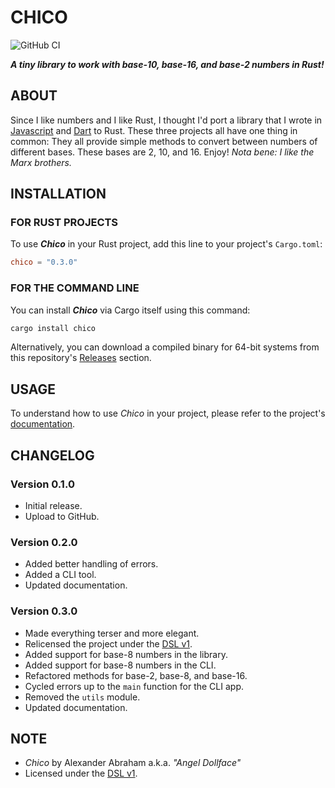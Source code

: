 # CHICO

![GitHub CI](https://github.com/angeldollface/chico/actions/workflows/rust.yml/badge.svg)

***A tiny library to work with base-10, base-16, and base-2 numbers in Rust!***

## ABOUT

Since I like numbers and I like Rust, I thought I'd port a library that I wrote in [Javascript](https://github.com/angeldollface/zeppo) and [Dart](https://github.com/angeldollface/harpo) to Rust. These three projects all have one thing in common: They all provide simple methods to convert between numbers of different bases. These bases are 2, 10, and 16. Enjoy! *Nota bene: I like the Marx brothers.*

## INSTALLATION

### FOR RUST PROJECTS

To use ***Chico*** in your Rust project, add this line to your project's `Cargo.toml`:

```TOML
chico = "0.3.0"
```

### FOR THE COMMAND LINE

You can install ***Chico*** via Cargo itself using this command:

```bash
cargo install chico
```

Alternatively, you can download a compiled binary for 64-bit systems from this repository's [Releases](https://github.com/angeldollface/chico/releases) section.

## USAGE

To understand how to use *Chico* in your project, please refer to the project's [documentation](https://docs.rs/chico/0.3.0).

## CHANGELOG

### Version 0.1.0

- Initial release.
- Upload to GitHub.

### Version 0.2.0

- Added better handling of errors.
- Added a CLI tool.
- Updated documentation.

### Version 0.3.0

- Made everything terser and more elegant.
- Relicensed the project under the [DSL v1](https://github.com/angeldollface/doll-software-license).
- Added support for base-8 numbers in the library.
- Added support for base-8 numbers in the CLI.
- Refactored methods for base-2, base-8, and base-16.
- Cycled errors up to the `main` function for the CLI app.
- Removed the `utils` module.
- Updated documentation.

## NOTE

- *Chico* by Alexander Abraham a.k.a. *"Angel Dollface"*
- Licensed under the [DSL v1](https://github.com/angeldollface/doll-software-license).

